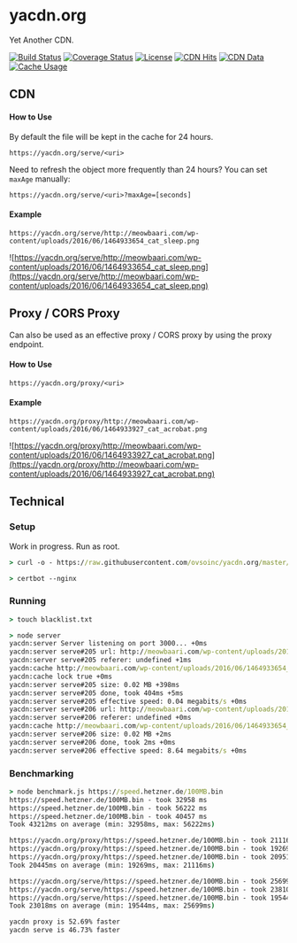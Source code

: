 # yacdn.org
Yet Another CDN.

[![Build Status](https://travis-ci.org/ovsoinc/yacdn.org.svg?branch=master)](https://travis-ci.org/ovsoinc/yacdn.org)
[![Coverage Status](https://coveralls.io/repos/github/ovsoinc/yacdn.org/badge.svg?branch=master)](https://coveralls.io/github/ovsoinc/yacdn.org?branch=master)
[![License](https://img.shields.io/badge/license-AGPLv3-blue.svg?label=license)](https://github.com/Storj/ovsoinc/yacdn.org/blob/master/LICENSE)
[![CDN Hits](https://img.shields.io/badge/dynamic/json.svg?label=CDN%20Hits&url=https://yacdn.org/global-stats&query=$.cdnHits&colorB=green)](https://img.shields.io/badge/dynamic/json.svg?label=CDN%20Hits&url=https://yacdn.org/global-stats&query=$.cdnHits&colorB=green)
[![CDN Data](https://img.shields.io/badge/dynamic/json.svg?label=CDN%20Data&url=https://yacdn.org/global-stats&query=$.cdnData&colorB=blue)](https://img.shields.io/badge/dynamic/json.svg?label=CDN%20Data&url=https://yacdn.org/global-stats&query=$.cdnData&colorB=blue)
[![Cache Usage](https://img.shields.io/badge/dynamic/json.svg?label=Cache%20Usage&url=https://yacdn.org/global-stats&query=$.cacheStorageUsage&colorB=purple)](https://img.shields.io/badge/dynamic/json.svg?label=Cache%20Usage&url=https://yacdn.org/global-stats&query=$.cacheStorageUsage&colorB=purple)

## CDN

#### How to Use

By default the file will be kept in the cache for 24 hours.

```
https://yacdn.org/serve/<uri>
```

Need to refresh the object more frequently than 24 hours? You can set `maxAge` manually:

```
https://yacdn.org/serve/<uri>?maxAge=[seconds]
```

#### Example
```
https://yacdn.org/serve/http://meowbaari.com/wp-content/uploads/2016/06/1464933654_cat_sleep.png
```
![https://yacdn.org/serve/http://meowbaari.com/wp-content/uploads/2016/06/1464933654_cat_sleep.png](https://yacdn.org/serve/http://meowbaari.com/wp-content/uploads/2016/06/1464933654_cat_sleep.png)

## Proxy / CORS Proxy

Can also be used as an effective proxy / CORS proxy by using the proxy endpoint.

#### How to Use

```
https://yacdn.org/proxy/<uri>
```

#### Example
```
https://yacdn.org/proxy/http://meowbaari.com/wp-content/uploads/2016/06/1464933927_cat_acrobat.png
```
![https://yacdn.org/proxy/http://meowbaari.com/wp-content/uploads/2016/06/1464933927_cat_acrobat.png](https://yacdn.org/proxy/http://meowbaari.com/wp-content/uploads/2016/06/1464933927_cat_acrobat.png)

## Technical

### Setup

Work in progress. Run as root.

```cmd
> curl -o - https://raw.githubusercontent.com/ovsoinc/yacdn.org/master/install.sh | bash
```

```cmd
> certbot --nginx
```

### Running

```cmd
> touch blacklist.txt
```

```cmd
> node server
yacdn:server Server listening on port 3000... +0ms
yacdn:server serve#205 url: http://meowbaari.com/wp-content/uploads/2016/06/1464933654_cat_sleep.png +5s
yacdn:server serve#205 referer: undefined +1ms
yacdn:cache http://meowbaari.com/wp-content/uploads/2016/06/1464933654_cat_sleep.png not in cache +0ms
yacdn:cache lock true +0ms
yacdn:server serve#205 size: 0.02 MB +398ms
yacdn:server serve#205 done, took 404ms +5ms
yacdn:server serve#205 effective speed: 0.04 megabits/s +0ms
yacdn:server serve#206 url: http://meowbaari.com/wp-content/uploads/2016/06/1464933654_cat_sleep.png +5s
yacdn:server serve#206 referer: undefined +0ms
yacdn:cache http://meowbaari.com/wp-content/uploads/2016/06/1464933654_cat_sleep.png already in cache +5s
yacdn:server serve#206 size: 0.02 MB +2ms
yacdn:server serve#206 done, took 2ms +0ms
yacdn:server serve#206 effective speed: 8.64 megabits/s +0ms
```

### Benchmarking

```cmd
> node benchmark.js https://speed.hetzner.de/100MB.bin
https://speed.hetzner.de/100MB.bin - took 32958 ms
https://speed.hetzner.de/100MB.bin - took 56222 ms
https://speed.hetzner.de/100MB.bin - took 40457 ms
Took 43212ms on average (min: 32958ms, max: 56222ms)

https://yacdn.org/proxy/https://speed.hetzner.de/100MB.bin - took 21116 ms
https://yacdn.org/proxy/https://speed.hetzner.de/100MB.bin - took 19269 ms
https://yacdn.org/proxy/https://speed.hetzner.de/100MB.bin - took 20951 ms
Took 20445ms on average (min: 19269ms, max: 21116ms)

https://yacdn.org/serve/https://speed.hetzner.de/100MB.bin - took 25699 ms
https://yacdn.org/serve/https://speed.hetzner.de/100MB.bin - took 23810 ms
https://yacdn.org/serve/https://speed.hetzner.de/100MB.bin - took 19544 ms
Took 23018ms on average (min: 19544ms, max: 25699ms)

yacdn proxy is 52.69% faster
yacdn serve is 46.73% faster
```
